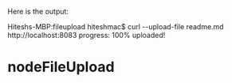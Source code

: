 Here is the output:

Hiteshs-MBP:fileupload hiteshmac$ curl --upload-file readme.md http://localhost:8083
progress: 100%
uploaded!
# nodeFileUpload
